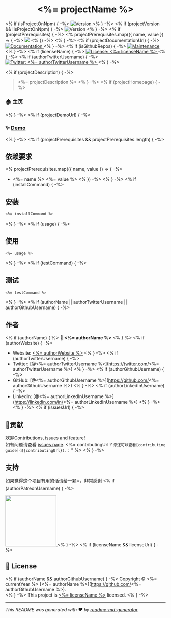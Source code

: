 <h1 align="center"><%= projectName %> </h1>
<p>
<% if (isProjectOnNpm) { -%>
  <a href="https://www.npmjs.com/package/<%= projectName %>" target="_blank">
    <img alt="Version" src="https://img.shields.io/npm/v/<%= projectName %>.svg">
  </a>
<% } -%>
<% if (projectVersion && !isProjectOnNpm) { -%>
  <img alt="Version" src="https://img.shields.io/badge/version-<%= projectVersion %>-blue.svg?cacheSeconds=2592000" />
<% } -%>
<% if (projectPrerequisites) { -%>
<% projectPrerequisites.map(({ name, value }) => { -%>
  <img src="https://img.shields.io/badge/<%= name %>-<%= encodeURIComponent(value) %>-blue.svg" />
<% }) -%>
<% } -%>
<% if (projectDocumentationUrl) { -%>
  <a href="<%= projectDocumentationUrl %>" target="_blank">
    <img alt="Documentation" src="https://img.shields.io/badge/documentation-yes-brightgreen.svg" />
  </a>
<% } -%>
<% if (isGithubRepos) { -%>
  <a href="<%= repositoryUrl %>/graphs/commit-activity" target="_blank">
    <img alt="Maintenance" src="https://img.shields.io/badge/Maintained%3F-yes-green.svg" />
  </a>
<% } -%>
<% if (licenseName) { -%>
  <a href="<%= licenseUrl ? licenseUrl : '#' %>" target="_blank">
    <img alt="License: <%= licenseName %>" src="https://img.shields.io/<%= isGithubRepos ? `github/license/${authorGithubUsername}/${projectName}` : `badge/License-${licenseName}-yellow.svg` %>" />
  </a>
<% } -%>
<% if (authorTwitterUsername) { -%>
  <a href="https://twitter.com/<%= authorTwitterUsername %>" target="_blank">
    <img alt="Twitter: <%= authorTwitterUsername %>" src="https://img.shields.io/twitter/follow/<%= authorTwitterUsername %>.svg?style=social" />
  </a>
<% } -%>
</p>

<% if (projectDescription) { -%>

> <%= projectDescription %>
<% } -%>
<% if (projectHomepage) { -%>

### 🏠 [主页](<%= projectHomepage %>)

<% } -%>
<% if (projectDemoUrl) { -%>

### ✨ [Demo](<%= projectDemoUrl %>)

<% } -%>
<% if (projectPrerequisites && projectPrerequisites.length) { -%>

## 依赖要求

<% projectPrerequisites.map(({ name, value }) => { -%>
- <%= name %> <%= value %>
<% }) -%>
<% } -%>
<% if (installCommand) { -%>

## 安装

```sh
<%= installCommand %>
```
<% } -%>
<% if (usage) { -%>

## 使用

```sh
<%= usage %>
```
<% } -%>
<% if (testCommand) { -%>

## 测试

```sh
<%= testCommand %>
```
<% } -%>
<% if (authorName || authorTwitterUsername || authorGithubUsername) { -%>

## 作者

<% if (authorName) { %>
👤 **<%= authorName %>**
<% } %>
<% if (authorWebsite) { -%>
* Website: [<%= authorWebsite %>](<%= authorWebsite %>)
<% } -%>
<% if (authorTwitterUsername) { -%>
* Twitter: [@<%= authorTwitterUsername %>](https://twitter.com/<%= authorTwitterUsername %>)
<% } -%>
<% if (authorGithubUsername) { -%>
* GitHub: [@<%= authorGithubUsername %>](https://github.com/<%= authorGithubUsername %>)
<% } -%>
<% if (authorLinkedInUsername) { -%>
* LinkedIn: [@<%= authorLinkedInUsername %>](https://linkedin.com/in/<%= authorLinkedInUsername %>)
<% } -%>
<% } -%>
<% if (issuesUrl) { -%>

## 🤝贡献

欢迎Contributions, issues and feature!<br />如有问题请查看 [issues page](<%= issuesUrl %>). <%= contributingUrl ? `您还可以查看[contributing guide](${contributingUrl}).` : '' %>
<% } -%>

## 支持

如果觉得这个项目有用的话请给一颗⭐️，非常感谢
<% if (authorPatreonUsername) { -%>

<a href="https://www.patreon.com/<%= authorPatreonUsername %>">
  <img src="https://c5.patreon.com/external/logo/become_a_patron_button@2x.png" width="160">
</a>
<% } -%>
<% if (licenseName && licenseUrl) { -%>

## 📝 License

<% if (authorName && authorGithubUsername) { -%>
Copyright © <%= currentYear %> [<%= authorName %>](https://github.com/<%= authorGithubUsername %>).<br />
<% } -%>
This project is [<%= licenseName %>](<%= licenseUrl %>) licensed.
<% } -%>

***
_This README was generated with ❤️ by [readme-md-generator](https://github.com/kefranabg/readme-md-generator)_
